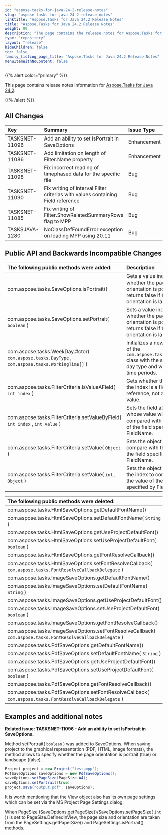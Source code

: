 ```yaml
---
id: "aspose-tasks-for-java-24-2-release-notes"
slug: "aspose-tasks-for-java-24-2-release-notes"
linktitle: "Aspose.Tasks for Java 24.2 Release Notes"
title: "Aspose.Tasks for Java 24.2 Release Notes"
weight: 99
description: "The page contains the release notes for Aspose.Tasks for Java 24.2."
type: "repository"
layout: "release"
hideChildren: false
toc: false
family_listing_page_title: "Aspose.Tasks for Java 24.2 Release Notes"
menuItemWithNoContent: false
---
```


{{% alert color="primary" %}} 

This page contains release notes information for [Aspose.Tasks for Java 24.2](https://releases.aspose.com/tasks/java/24-2/).

{{% /alert %}}

## **All Changes**

|**Key**|**Summary**|**Issue Type**|
| :- | :- | :- |
| TASKSNET-11096 | Add an ability to set IsPortrait in SaveOptions | Enhancement |
| TASKSNET-11086 | Add limitation on length of Filter.Name property | Enhancement |
| TASKSNET-11098 | Fix incorrect reading of timephased data for the specific file | Bug |
| TASKSNET-11090 | Fix writing of interval Filter criterias with values containing Field reference | Bug |
| TASKSNET-11085 | Fix writing of Filter.ShowRelatedSummaryRows flag to MPP | Bug |
| TASKSJAVA-1280 | NoClassDefFoundError exception on loading MPP using 20.11 | Bug |

## **Public API and Backwards Incompatible Changes**

|**The following public methods were added:**|**Description**|
| :- | :- |
| com.aspose.tasks.SaveOptions.isPortrait() | Gets a value indicating whether the page orientation is portrait; returns false if the page orientation is landscape. |
| com.aspose.tasks.SaveOptions.setPortrait( `boolean` ) | Sets a value indicating whether the page orientation is portrait; returns false if the page orientation is landscape. |
| com.aspose.tasks.WeekDay.#ctor( `com.aspose.tasks.DayType` , `com.aspose.tasks.WorkingTime[]` ) | Initializes a new instance of the `com.aspose.tasks.WeekDay` class with the specified day type and working time periods. |
| com.aspose.tasks.FilterCriteria.IsValueAField( `int index` ) | Gets whether the value at the index is a field reference, not a constant value. |
| com.aspose.tasks.FilterCriteria.setValueByField( `int index` , `int value` ) | Sets the field at the index whose value will be compared with the value of the field specified by FieldName. |
| com.aspose.tasks.FilterCriteria.setValue( `Object` ) | Sets the object value to compare with the value of the field specified by FieldName. |
| com.aspose.tasks.FilterCriteria.setValue( `int` , `Object` ) | Sets the object value at the index to compare with the value of the field specified by FieldName. |

|**The following public methods were deleted:**|**Description**|
| :- | :- |
| com.aspose.tasks.HtmlSaveOptions.getDefaultFontName() |  |
| com.aspose.tasks.HtmlSaveOptions.setDefaultFontName( `String` ) |  |
| com.aspose.tasks.HtmlSaveOptions.getUseProjectDefaultFont() |  |
| com.aspose.tasks.HtmlSaveOptions.setUseProjectDefaultFont( `boolean` ) |  |
| com.aspose.tasks.HtmlSaveOptions.getFontResolveCallback() |  |
| com.aspose.tasks.HtmlSaveOptions.setFontResolveCallback( `com.aspose.tasks.FontResolveCallbackDelegate` ) |  |
| com.aspose.tasks.ImageSaveOptions.getDefaultFontName() |  |
| com.aspose.tasks.ImageSaveOptions.setDefaultFontName( `String` ) |  |
| com.aspose.tasks.ImageSaveOptions.getUseProjectDefaultFont() |  |
| com.aspose.tasks.ImageSaveOptions.setUseProjectDefaultFont( `boolean` ) |  |
| com.aspose.tasks.ImageSaveOptions.getFontResolveCallback() |  |
| com.aspose.tasks.ImageSaveOptions.setFontResolveCallback( `com.aspose.tasks.FontResolveCallbackDelegate` ) |  |
| com.aspose.tasks.PdfSaveOptions.getDefaultFontName() |  |
| com.aspose.tasks.PdfSaveOptions.setDefaultFontName( `String` ) |  |
| com.aspose.tasks.PdfSaveOptions.getUseProjectDefaultFont() |  |
| com.aspose.tasks.PdfSaveOptions.setUseProjectDefaultFont( `boolean` ) |  |
| com.aspose.tasks.PdfSaveOptions.getFontResolveCallback() |  |
| com.aspose.tasks.PdfSaveOptions.setFontResolveCallback( `com.aspose.tasks.FontResolveCallbackDelegate` ) |  |


## **Examples and additional notes**

**Related issue: TASKSNET-11096 - Add an ability to set IsPortrait in SaveOptions.**

Method setPortrait( `boolean` ) was added to SaveOptions. When saving project to the graphical representation (PDF, HTML, image formats), 
the method allows to specify whether the page orientation is portrait (true) or landscape (false).

```java
Project project = new Project("test.mpp");
PdfSaveOptions saveOptions = new PdfSaveOptions();
saveOptions.setPageSize(PageSize.A4);
saveOptions.setPortrait(true);
project.save("output.pdf", saveOptions);
```

It is worth mentioning that the View object also has its own page settings which can be set via the MS Project Page Settings dialog.

When PageSize (SaveOptions.getPageSize()/SaveOptions.setPageSize( `int` )) is set to PageSize.DefinedInView, the page size and orientation are taken from the PageSettings.getPaperSize() and PageSettings.isPortrait() methods.
